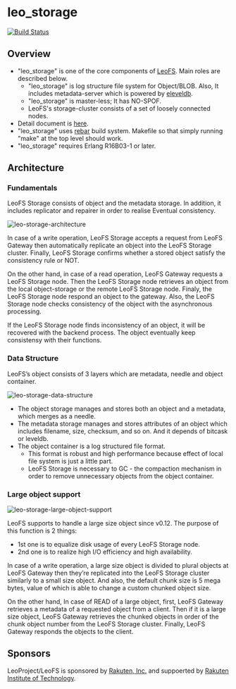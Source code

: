# leo_storage

[![Build Status](https://secure.travis-ci.org/leo-project/leo_storage.png?branch=develop)](http://travis-ci.org/leo-project/leo_storage)

## Overview

* "leo_storage" is one of the core components of [LeoFS](https://github.com/leo-project/leofs). Main roles are described below.
  * "leo_storage" is log structure file system for Object/BLOB. Also, It includes metadata-server which is powered by [eleveldb](https://github.com/basho/eleveldb).
  * "leo_storage" is master-less; It has NO-SPOF.
  * LeoFS's storage-cluster consists of a set of loosely connected nodes.
*  Detail document is [here](http://leo-project.net/leofs/docs/).
* "leo_storage" uses [rebar](https://github.com/rebar/rebar) build system. Makefile so that simply running "make" at the top level should work.
* "leo_storage" requires Erlang R16B03-1 or later.

## Architecture
### Fundamentals

LeoFS Storage consists of object and the metadata storage. In addition, it includes replicator and repairer in order to realise Eventual consistency.

![leo-storage-architecture](http://leo-project.net/leofs/docs/_images/leofs-architecture.003.jpg)

In case of a write operation, LeoFS Storage accepts a request from LeoFS Gateway then automatically replicate an object into the LeoFS Storage cluster. Finally, LeoFS Storage confirms whether a stored object satisfy the consistency rule or NOT.

On the other hand, in case of a read operation, LeoFS Gateway requests a LeoFS Storage node. Then the LeoFS Storage node retrieves an object from the local object-storage or the remote LeoFS Storage node. Finaly, the LeoFS Storage node respond an object to the gateway. Also, the LeoFS Storage node checks consistency of the object with the asynchronous processing.

If the LeoFS Storage node finds inconsistency of an object, it will be recovered with the backend process. The object eventually keep consistensy with their functions.

### Data Structure

LeoFS’s object consists of 3 layers which are metadata, needle and object container.

![leo-storage-data-structure](http://leo-project.net/leofs/docs/_images/leofs-architecture.005.jpg)

* The object storage manages and stores both an object and a metadata, which merges as a needle.
* The metadata storage manages and stores attributes of an object which includes filename, size, checksum, and so on. And it depends of bitcask or leveldb.
* The object container is a log structured file format.
	* This format is robust and high performance because effect of local file system is just a little part.
	* LeoFS Storage is necessary to GC - the compaction mechanism in order to remove unnecessary objects from the object container.

### Large object support

![leo-storage-large-object-support](http://leo-project.net/leofs/docs/_images/leofs-architecture.006.jpg)

LeoFS supports to handle a large size object since v0.12. The purpose of this function is 2 things:

* 1st one is to equalize disk usage of every LeoFS Storage node.
* 2nd one is to realize high I/O efficiency and high availability.


In case of a write operation, a large size object is divided to plural objects at LeoFS Gateway then they’re replicated into the LeoFS Storage cluster similarly to a small size object. And also, the default chunk size is 5 mega bytes, value of which is able to change a custom chunked object size.

On the other hand, In case of READ of a large object, first, LeoFS Gateway retrieves a metadata of a requested object from a client. Then if it is a large size object, LeoFS Gateway retrieves the chunked objects in order of the chunk object number from the LeoFS Storage cluster. Finally, LeoFS Gateway responds the objects to the client.

## Sponsors

LeoProject/LeoFS is sponsored by [Rakuten, Inc.](http://global.rakuten.com/corp/) and suppoerted by [Rakuten Institute of Technology](http://rit.rakuten.co.jp/).
